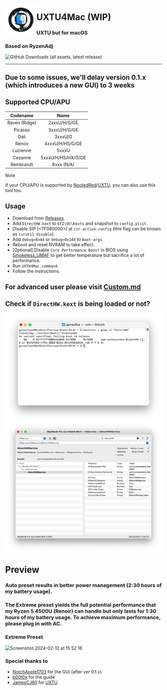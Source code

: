 <picture><img align="left" src="/Img/Logo.png" width="20%"/></picture>
<h1>UXTU4Mac (WIP)</h1>
<h3>UXTU but for macOS</h3>
<h3>Based on RyzenAdj</h3>

![GitHub Downloads (all assets, latest release)](https://img.shields.io/github/downloads/AppleOSX/UXTU4Mac/total)

---

## Due to some issues, we'll delay version 0.1.x (which introduces a new GUI) to 3 weeks
## Supported CPU/APU

| Codename | Name |
| :---: | :---: |
| Raven (Ridge) | 2xxxU/H/G/GE |
| Picasso | 3xxxU/H/G/GE |
| Dali | 3xxxU/G |
| Renoir | 4xxxU/H/HS/G/GE |
| Lucienne | 5xxxU |
| Cezanne | 5xxxU/H/HS/HX/G/GE |
| Rembrandt | 6xxx (N/A) |

> [!NOTE]
> If your CPU/APU is supported by [NootedRed](https://github.com/ChefKissInc/NootedRed)/[UXTU](https://github.com/JamesCJ60/Universal-x86-Tuning-Utility), you can also use this tool too.

## Usage

- Download from [Releases](https://github.com/AppleOSX/UXTU4Mac/releases).
- Add `DirectHW.kext` to `EFI\OC\Kexts` and snapshot to `config.plist`.
- Disable SIP (<7F080000>) at `csr-active-config` (this flag can be known as `csrutil disable`).
- Add `debug=0x44` or `debug=0x144` to `boot-args`.
- Reboot and reset NVRAM to take effect.
- [Optional] Disable `Core Performance Boost` in BIOS using [Smokeless_UMAF](https://github.com/DavidS95/Smokeless_UMAF) to get better temperature but sacrifice a lot of performance.
- Run `UXTU4Mac.command`.
- Follow the instructions.

## For advanced user please visit [Custom.md](Custom.md)
## Check if `DirectHW.kext` is being loaded or not?

<p><img align="center" src="/Img/ck_kext1.png"/><img align="center" src="/Img/ck_kext2.png"/></p>

# Preview
### Auto preset results in better power management (2:30 hours of my battery usage).
### The Extreme preset yields the full potential performance that my Ryzen 5 4500U (Renoir) can handle but only lasts for 1:30 hours of my battery usage. To achieve maximum performance, please plug in with AC.
### Extreme Preset
![Screenshot 2024-02-12 at 15 52 16](https://github.com/AppleOSX/UXTU4Mac/assets/98001973/19e1481a-07ae-4efb-9b50-fac0cf137e0a)

### Special thanks to
- [NotchApple1703](https://github.com/NotchApple1703) for the GUI (after ver 0.1.x)
- [b00t0x](https://github.com/b00t0x) for the guide
- [JamesCJ60](https://github.com/JamesCJ60) for [UXTU](https://github.com/JamesCJ60/Universal-x86-Tuning-Utility)
